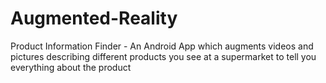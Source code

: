 # Augmented-Reality
Product Information Finder - An Android App which augments videos and pictures describing different products you see at a supermarket to tell you everything about the product
